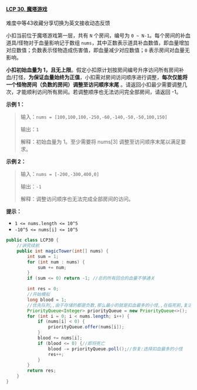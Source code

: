 #### [LCP 30. 魔塔游戏](https://leetcode-cn.com/problems/p0NxJO/)

难度中等43收藏分享切换为英文接收动态反馈

小扣当前位于魔塔游戏第一层，共有 `N` 个房间，编号为 `0 ~ N-1`。每个房间的补血道具/怪物对于血量影响记于数组 `nums`，其中正数表示道具补血数值，即血量增加对应数值；负数表示怪物造成伤害值，即血量减少对应数值；`0`
表示房间对血量无影响。

**小扣初始血量为 1，且无上限**。假定小扣原计划按房间编号升序访问所有房间补血/打怪，**为保证血量始终为正值**，小扣需对房间访问顺序进行调整，**每次仅能将一个怪物房间（负数的房间）调整至访问顺序末尾**
。请返回小扣最少需要调整几次，才能顺利访问所有房间。若调整顺序也无法访问完全部房间，请返回 -1。

**示例 1：**

> 输入：`nums = [100,100,100,-250,-60,-140,-50,-50,100,150]`
>
> 输出：`1`
>
> 解释：初始血量为 1。至少需要将 nums[3] 调整至访问顺序末尾以满足要求。

**示例 2：**

> 输入：`nums = [-200,-300,400,0]`
>
> 输出：`-1`
>
> 解释：调整访问顺序也无法完成全部房间的访问。

**提示：**

- `1 <= nums.length <= 10^5`
- `-10^5 <= nums[i] <= 10^5`

```java
public class LCP30 {
    //讲究续航
    public int magicTower(int[] nums) {
        int sum = 1;
        for (int num : nums) {
            sum += num;
        }
        if (sum <= 0) return -1; //总的所有回合的血量不够通关

        int res = 0;
        //开始模拟
        long blood = 1;
        //优先队列,,由于存储的都是负数,那么最小的就是扣血最多的小怪,,在临死前,复活选择恢复扣血最多的小怪
        PriorityQueue<Integer> priorityQueue = new PriorityQueue<>();
        for (int i = 0; i < nums.length; i++) {
            if (nums[i] < 0) {
                priorityQueue.offer(nums[i]);
            }
            blood += nums[i];
            if (blood <= 0) {//即将死亡
                blood -= priorityQueue.poll();//恢复:选择扣血最多的小怪
                res++;
            }
        }
        return res;
    }
}
```

